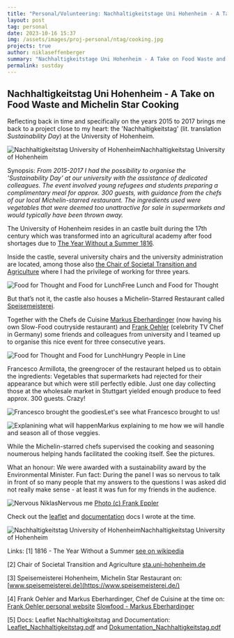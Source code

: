 ```yaml
---
title: "Personal/Volunteering: Nachhaltigkeitstage Uni Hohenheim - A Take on Food Waste and Michelin Star Cooking"
layout: post
tag: personal
date: 2023-10-16 15:37
img: /assets/images/proj-personal/ntag/cooking.jpg
projects: true
author: niklaseffenberger
summary: "Nachhaltigkeitstage Uni Hohenheim - A Take on Food Waste and Michelin Star Cooking"
permalink: sustday
---
```


## Nachhaltigkeitstag Uni Hohenheim - A Take on Food Waste and Michelin Star Cooking


Reflecting back in time and specifically on the years 2015 to 2017 brings me back to a project close to my heart: the 'Nachhaltigkeitstag' (lit. translation *Sustainability Day*) at the University of Hohenheim.



![Nachhaltigkeitstag University of Hohenheim](assets/images/proj-personal/ntag/cooking.jpg)Nachhaltigkeitstag University of Hohenheim




Synopsis: *From 2015-2017 I had the possibility to organise the 'Sustainability Day' at our university with the assistance of dedicated colleagues. The event involved young refugees and students preparing a complimentary meal for approx. 300 guests, with guidance from the chefs of our local Michelin-starred restaurant. The ingredients used were vegetables that were deemed too unattractive for sale in supermarkets and would typically have been thrown away.*


<div class="breaker"></div>

The University of Hohenheim resides in an castle built during the 17th century which was transformed into an agricultural academy after food shortages due to [The Year Without a Summer 1816](https://en.wikipedia.org/wiki/Year_Without_a_Summer).


Inside the castle, several university chairs and the university administration are located, among those also [the Chair of Societal Transition and Agriculture](https://sta.uni-hohenheim.de/en) where I had the privilege of working for three years.


![Food for Thought and Food for Lunch](assets/images/proj-personal/ntag/eating.jpg)Free Lunch and Food for Thought


But that’s not it, the castle also houses a Michelin-Starred Restaurant called [Speisemeisterei](https://www.speisemeisterei.de/).



Together with the Chefs de Cuisine [Markus Eberhardinger](https://www.slowfood.de/was-wir-tun/projekte-aktionen-und-kampagnen/chef-alliance/koeche_in_deutschland/baden-wuerttemberg/markus-eberhardinger ) (now having his own Slow-Food coutryside restaurant) and [Frank Oehler](https://www.frank-oehler.com/) (celebrity TV Chef in Germany) some friends and colleagues from university and I teamed up to organise this nice event for three consecutive years.


![Food for Thought and Food for Lunch](assets/images/proj-personal/ntag/guests.jpg)Hungry People in Line




Francesco Armillota, the greengrocer of the restaurant helped us to obtain the ingredients: Vegetables that supermarkets had rejected for their appearance but which were still perfectly edible. Just one day collecting those at the wholesale market in Stuttgart yielded enough produce to feed approx. 300 guests. Crazy!

![Francesco brought the goodies](assets/images/proj-personal/ntag/overview.jpg)Let's see what Francesco brought to us!

![Explanining what will happen](assets/images/proj-personal/ntag/wtf.jpg)Markus explaining to me how we will handle and season all of those veggies.







While the Michelin-starred chefs supervised the cooking and seasoning noumerous helping hands facilitated the cooking itself. See the pictures.







What an honour: We were awarded with a sustainability award by the Environmental Minister. Fun fact: During the panel I was so nervous to talk in front of so many people that my answers to the questions I was asked did not really make sense - at least it was fun for my friends in the audience.

![Nervous Niklas](assets/images/proj-personal/ntag/nervous.jpg)Nervous me [Photo (c) Frank Eppler](https://www.nachhaltigkeitsstrategie.de/service/mediathek/details?tx_nmediathek%5Brecord%5D=35&cHash=a20c48079ff8dc3b067fdca1fcef6e42)

<div class="breaker"></div>

Check out the [leaflet](assets/images/proj-personal/ntag/Leaflet_Nachhaltigkeitstag.pdf) and [documentation](assets/images/proj-personal/ntag/Dokumentation_Nachhaltigkeitstag.pdf) docs I wrote at the time.

<div class="breaker"></div>

![Nachhaltigkeitstag University of Hohenheim](assets/images/proj-personal/ntag/cooking2.jpg)Nachhaltigkeitstag University of Hohenheim

<div class="breaker"></div>

Links:
[1] 1816 - The Year Without a Summer [see on wikipedia](https://en.wikipedia.org/wiki/Year_Without_a_Summer)

[2] Chair of Societal Transition and Agriculture [sta.uni-hohenheim.de](https://sta.uni-hohenheim.de/en)

[3] Speisemeisterei Hohenheim, Michelin Star Restaurant on: [www.speisemeisterei.de](https://www.speisemeisterei.de/)

[4] Frank Oehler and Markus Eberhardinger, Chef de Cuisine at the time on: [Frank Oehler personal website](https://www.frank-oehler.com/) [Slowfood - Markus Eberhardinger](https://www.slowfood.de/was-wir-tun/projekte-aktionen-und-kampagnen/chef-alliance/koeche_in_deutschland/baden-wuerttemberg/markus-eberhardinger )

[5] Docs: Leaflet Nachhaltigkeitstag and Documentation: [Leaflet_Nachhaltigkeitstag.pdf](https://drive.google.com/file/d/1mqXZMGzWSxUPVbC5XvmGtjpm41Z-A81H/view?usp=sharing) and [Dokumentation_Nachhaltigkeitstag.pdf](https://drive.google.com/file/d/1y9qp7UplodiLqaTJqStvfKSVdtJvk3cX/view?usp=sharing)

<div class="breaker"></div>
